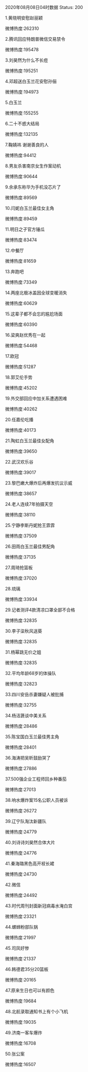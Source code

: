 2020年08月08日04时数据
Status: 200

1.黄晓明安慰赵丽颖

微博热度:262310

2.腾讯回应特朗普微信交易禁令

微博热度:195478

3.刘昊然为什么不长痘

微博热度:195251

4.邓超送白玉兰花安慰孙俪

微博热度:194973

5.白玉兰

微博热度:155255

6.二十不惑大结局

微博热度:132135

7.鞠婧祎 谢谢善良的人

微博热度:94412

8.男友杀害南京女生作案动机

微博热度:90644

9.余承东称华为手机没芯片了

微博热度:89569

10.闫妮白玉兰最佳女主角

微博热度:89459

11.明日之子官方锤瓜

微博热度:83474

12.中餐厅

微博热度:81659

13.奔跑吧

微博热度:73349

14.两座北极冰盖因全球变暖消失

微博热度:60629

15.这辈子都不会忘的尴尬场面

微博热度:60390

16.梁爽赵优秀在一起

微博热度:54468

17.欧冠

微博热度:51287

18.郭艾伦手势

微博热度:45202

19.外交部回应中加关系遭遇困难

微博热度:40262

20.任嘉伦吃播

微博热度:40173

21.陶虹白玉兰最佳女配角

微博热度:39650

22.武汉欢乐谷

微博热度:39017

23.黎巴嫩大爆炸后再爆发抗议示威

微博热度:38657

24.老人连续7年拍摄天空

微博热度:38110

25.宁静李斯丹妮抢王霏霏

微博热度:37509

26.田雨白玉兰最佳男配角

微博热度:37135

27.周琦抢篮板

微博热度:37020

28.琉璃

微博热度:33934

29.记者测评4款清凉口罩全部不合格

微博热度:32835

30.李子柒秋风送葵

微博热度:32835

31.杨幂跳无价之姐

微博热度:32835

32.平均年龄68岁的体操队

微博热度:32823

33.四川安岳杀妻嫌疑人被批捕

微博热度:32755

34.杨洁篪谈中美关系

微博热度:28486

35.陈宝国白玉兰最佳男主角

微博热度:28401

36.海涛把吴昕鼓励哭了

微博热度:27886

37.500强企业工程师回乡种番茄

微博热度:27013

38.响水爆炸案15名公职人员被诉

微博热度:26272

39.辽宁队淘汰新疆队

微博热度:24779

40.刘诗诗刘昊然合体大片

微博热度:24776

41.秦海璐黑色高开衩长裙

微博热度:24730

42.微信

微博热度:24492

43.时代周刊封面新冠病毒水淹白宫

微博热度:23321

44.螺蛳粉部队锅

微博热度:21997

45.司凤好惨

微博热度:21337

46.韩德君35分20篮板

微博热度:20165

47.原来生日也可以有颜色

微博热度:19684

48.北航录取通知书上有个小飞机

微博热度:19035

49.济南一客车爆炸

微博热度:16708

50.张公案

微博热度:16507

